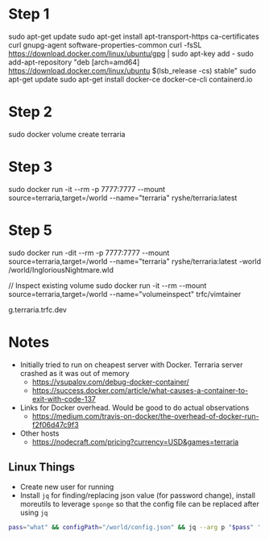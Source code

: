 # Step 1
sudo apt-get update
sudo apt-get install apt-transport-https ca-certificates curl gnupg-agent software-properties-common
curl -fsSL https://download.docker.com/linux/ubuntu/gpg | sudo apt-key add -
sudo add-apt-repository "deb [arch=amd64] https://download.docker.com/linux/ubuntu $(lsb_release -cs) stable"
sudo apt-get update
sudo apt-get install docker-ce docker-ce-cli containerd.io

# Step 2
sudo docker volume create terraria

# Step 3
sudo docker run -it --rm -p 7777:7777 --mount source=terraria,target=/world --name="terraria" ryshe/terraria:latest

# Step 5
sudo docker run -dit --rm -p 7777:7777 --mount source=terraria,target=/world --name="terraria" ryshe/terraria:latest -world /world/IngloriousNightmare.wld

// Inspect existing volume
sudo docker run -it --rm --mount source=terraria,target=/world --name="volumeinspect" trfc/vimtainer 


g.terraria.trfc.dev

# Notes

* Initially tried to run on cheapest server with Docker. Terraria server crashed as it was out of memory
  * https://vsupalov.com/debug-docker-container/
  * https://success.docker.com/article/what-causes-a-container-to-exit-with-code-137
* Links for Docker overhead. Would be good to do actual observations
  * https://medium.com/travis-on-docker/the-overhead-of-docker-run-f2f06d47c9f3
* Other hosts
  * https://nodecraft.com/pricing?currency=USD&games=terraria
  
 ## Linux Things
 
 * Create new user for running
 * Install `jq` for finding/replacing json value (for password change), install moreutils to leverage `sponge` so that the config file can be replaced after using `jq`
 
```bash 
pass="what" && configPath="/world/config.json" && jq --arg p "$pass" '.ServerPassword=$p' $configPath | sponge $configPath
```

